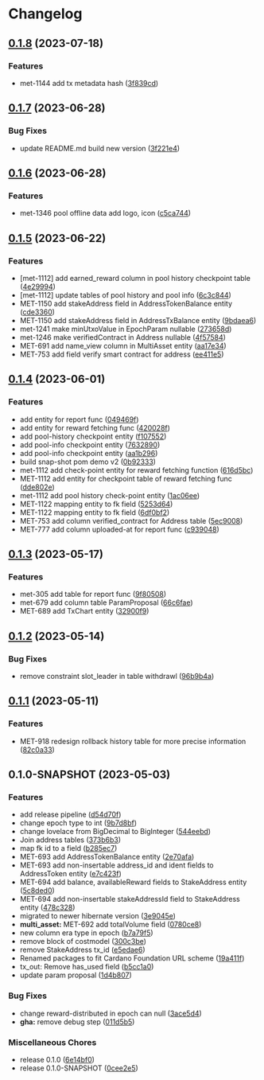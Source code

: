 # Changelog

## [0.1.8](https://github.com/cardano-foundation/cf-java-cardano-common-explorer/compare/v0.1.7...v0.1.8) (2023-07-18)


### Features

* met-1144 add tx metadata hash ([3f839cd](https://github.com/cardano-foundation/cf-java-cardano-common-explorer/commit/3f839cd6d43781beac82229205cfc1bec8048e1e))

## [0.1.7](https://github.com/cardano-foundation/cf-java-cardano-common-explorer/compare/v0.1.6...v0.1.7) (2023-06-28)


### Bug Fixes

* update README.md build new version ([3f221e4](https://github.com/cardano-foundation/cf-java-cardano-common-explorer/commit/3f221e4a31e5f3ccba78747fc373a88524b5861d))

## [0.1.6](https://github.com/cardano-foundation/cf-java-cardano-common-explorer/compare/v0.1.5...v0.1.6) (2023-06-28)


### Features

* met-1346 pool offline data add logo, icon ([c5ca744](https://github.com/cardano-foundation/cf-java-cardano-common-explorer/commit/c5ca744261a604523ad0551dd44c77d4b19dbfe7))

## [0.1.5](https://github.com/cardano-foundation/cf-java-cardano-common-explorer/compare/v0.1.4...v0.1.5) (2023-06-22)


### Features

* [met-1112] add earned_reward column in pool history checkpoint table ([4e29994](https://github.com/cardano-foundation/cf-java-cardano-common-explorer/commit/4e299945f97b781575f7bcefd78b15da32c8d090))
* [met-1112] update tables of pool history and pool info ([6c3c844](https://github.com/cardano-foundation/cf-java-cardano-common-explorer/commit/6c3c84444dba8c2a23d23dbe697bf64b7bf706fc))
* MET-1150 add stakeAddress field in AddressTokenBalance entity ([cde3360](https://github.com/cardano-foundation/cf-java-cardano-common-explorer/commit/cde33601873fcfd1cc59e1a1c2a5de5eb4ad50fc))
* MET-1150 add stakeAddress field in AddressTxBalance entity ([9bdaea6](https://github.com/cardano-foundation/cf-java-cardano-common-explorer/commit/9bdaea6c98a73f6d32f593adaef539ec1ae7d533))
* met-1241 make minUtxoValue in EpochParam nullable ([273658d](https://github.com/cardano-foundation/cf-java-cardano-common-explorer/commit/273658d657545a1ed2de8d3cb07822fed7df895b))
* met-1246 make verifiedContract in Address nullable ([4f57584](https://github.com/cardano-foundation/cf-java-cardano-common-explorer/commit/4f5758423ac8dbaa2b12d09cb817179736f6c035))
* MET-691 add name_view column in MultiAsset entity ([aa17e34](https://github.com/cardano-foundation/cf-java-cardano-common-explorer/commit/aa17e3497ddca86c92c2289bd44f2961888d2ef4))
* MET-753 add field verify smart contract for address ([ee411e5](https://github.com/cardano-foundation/cf-java-cardano-common-explorer/commit/ee411e53a72b16d4fd8095977ac776fe7ae6f974))

## [0.1.4](https://github.com/cardano-foundation/cf-java-cardano-common-explorer/compare/v0.1.3...v0.1.4) (2023-06-01)


### Features

* add entity for report func ([049469f](https://github.com/cardano-foundation/cf-java-cardano-common-explorer/commit/049469f624375f4694a968ffe58aa1507b90f20e))
* add entity for reward fetching func ([420028f](https://github.com/cardano-foundation/cf-java-cardano-common-explorer/commit/420028f9ac131eaef761fcb873aae2e746bdd6e3))
* add pool-history checkpoint entity ([f107552](https://github.com/cardano-foundation/cf-java-cardano-common-explorer/commit/f1075524aac6817dd6ed5fba0b1fde956b43bc3d))
* add pool-info checkpoint entity ([7632890](https://github.com/cardano-foundation/cf-java-cardano-common-explorer/commit/7632890a59afda03f12bce9d7ac3ff0a15df98e9))
* add pool-info checkpoint entity ([aa1b296](https://github.com/cardano-foundation/cf-java-cardano-common-explorer/commit/aa1b296ae1e05f0a3635b8bae6014aee6de4896b))
* build snap-shot pom demo v2 ([0b92333](https://github.com/cardano-foundation/cf-java-cardano-common-explorer/commit/0b92333971fbe2ebb5925fedf5f2d179d5fad808))
* met-1112 add check-point entity for reward fetching function ([616d5bc](https://github.com/cardano-foundation/cf-java-cardano-common-explorer/commit/616d5bce0294b79e8e60aec14b354dab8be5b09d))
* MET-1112 add entity for checkpoint table of reward fetching func ([dde802e](https://github.com/cardano-foundation/cf-java-cardano-common-explorer/commit/dde802e677d838c392c17720eaeeb58ec50a34e4))
* met-1112 add pool history check-point entity ([1ac06ee](https://github.com/cardano-foundation/cf-java-cardano-common-explorer/commit/1ac06ee4fc44de119245765df0553b180f856961))
* MET-1122 mapping entity to fk field ([5253d64](https://github.com/cardano-foundation/cf-java-cardano-common-explorer/commit/5253d641c9d5ea2b1e1892627a717ac285113696))
* MET-1122 mapping entity to fk field ([6df0bf2](https://github.com/cardano-foundation/cf-java-cardano-common-explorer/commit/6df0bf2efb4772cb9e9c126fe0b159ae1ef6c6e2))
* MET-753 add column verified_contract for Address table ([5ec9008](https://github.com/cardano-foundation/cf-java-cardano-common-explorer/commit/5ec9008a755321b0bb3ee0d4ae1bf2a105d27abc))
* MET-777 add column uploaded-at for report func ([c939048](https://github.com/cardano-foundation/cf-java-cardano-common-explorer/commit/c939048d83814d0efb7e984128675b1ed84f7618))

## [0.1.3](https://github.com/cardano-foundation/cf-java-cardano-common-explorer/compare/v0.1.2...v0.1.3) (2023-05-17)


### Features

* met-305 add table for report func ([9f80508](https://github.com/cardano-foundation/cf-java-cardano-common-explorer/commit/9f80508439446b70945905a9843197261509eebc))
* met-679 add column table ParamProposal ([66c6fae](https://github.com/cardano-foundation/cf-java-cardano-common-explorer/commit/66c6fae11b8dad1c43759f88e8645e9c1006fa30))
* MET-689 add TxChart entity ([32900f9](https://github.com/cardano-foundation/cf-java-cardano-common-explorer/commit/32900f9c0ae94133ed2138a898a5fb90468ffd68))

## [0.1.2](https://github.com/cardano-foundation/cf-java-cardano-common-explorer/compare/v0.1.1...v0.1.2) (2023-05-14)


### Bug Fixes

* remove constraint slot_leader in table withdrawl ([96b9b4a](https://github.com/cardano-foundation/cf-java-cardano-common-explorer/commit/96b9b4ac6061853f8a9112282f0555110800e79c))

## [0.1.1](https://github.com/cardano-foundation/cf-java-cardano-common-explorer/compare/v0.1.0...v0.1.1) (2023-05-11)


### Features

* MET-918 redesign rollback history table for more precise information ([82c0a33](https://github.com/cardano-foundation/cf-java-cardano-common-explorer/commit/82c0a3365a79d6b0c9b72ab5504d55b149ab0684))

## 0.1.0-SNAPSHOT (2023-05-03)


### Features

* add release pipeline ([d54d70f](https://github.com/cardano-foundation/cf-java-cardano-common-explorer/commit/d54d70f0a87c86ccac28dd49fc605687cf4051a2))
* change epoch type to int ([9b7d8bf](https://github.com/cardano-foundation/cf-java-cardano-common-explorer/commit/9b7d8bf95851128aa117f22ba07682eba4b8c367))
* change lovelace from BigDecimal to BigInteger ([544eebd](https://github.com/cardano-foundation/cf-java-cardano-common-explorer/commit/544eebd8c4a10890031942658ed4729e8d90e81f))
* Join address tables ([373b6b3](https://github.com/cardano-foundation/cf-java-cardano-common-explorer/commit/373b6b304aa82e2e077e28e0d05c547154b4b579))
* map fk id to a field ([b285ec7](https://github.com/cardano-foundation/cf-java-cardano-common-explorer/commit/b285ec7ffa1e0f9279aaa2e7fbce42a5d8c2e4d3))
* MET-693 add AddressTokenBalance entity ([2e70afa](https://github.com/cardano-foundation/cf-java-cardano-common-explorer/commit/2e70afa298e4bbdd07a3081fbc24332dc6cbb13c))
* MET-693 add non-insertable address_id and ident fields to AddressToken entity ([e7c423f](https://github.com/cardano-foundation/cf-java-cardano-common-explorer/commit/e7c423ff71b0e7907454e8938092d76dc31e1b73))
* MET-694 add balance, availableReward fields to StakeAddress entity ([5c8ded0](https://github.com/cardano-foundation/cf-java-cardano-common-explorer/commit/5c8ded024fdf7719395d27370a21ceb24fa2068d))
* MET-694 add non-insertable stakeAddressId field to StakeAddress entity ([478c328](https://github.com/cardano-foundation/cf-java-cardano-common-explorer/commit/478c3280d326d0fcfe50fcb6517bd48b6e51bc1b))
* migrated to newer hibernate version ([3e9045e](https://github.com/cardano-foundation/cf-java-cardano-common-explorer/commit/3e9045e15829625fb29a0bbf10a3eb183b90e67a))
* **multi_asset:** MET-692 add totalVolume field ([0780ce8](https://github.com/cardano-foundation/cf-java-cardano-common-explorer/commit/0780ce8eb09db47203f9876480fc29e89290689b))
* new column era type in epoch ([b7a79f5](https://github.com/cardano-foundation/cf-java-cardano-common-explorer/commit/b7a79f50b00652d5a952adc478b9ad26eb49d6dc))
* remove block of costmodel ([300c3be](https://github.com/cardano-foundation/cf-java-cardano-common-explorer/commit/300c3be8149776413eaa5e50ac3424728bcfa6af))
* remove StakeAddress tx_id ([e5edae6](https://github.com/cardano-foundation/cf-java-cardano-common-explorer/commit/e5edae67d08ace38d706e66a520d62f9344e32e4))
* Renamed packages to fit Cardano Foundation URL scheme ([19a411f](https://github.com/cardano-foundation/cf-java-cardano-common-explorer/commit/19a411fe95b13dd3c5d246bb83f04c61e5ef54d0))
* tx_out: Remove has_used field ([b5cc1a0](https://github.com/cardano-foundation/cf-java-cardano-common-explorer/commit/b5cc1a049bf9a75fd589406cbbdf67bafe9c9ad7))
* update param proposal ([1d4b807](https://github.com/cardano-foundation/cf-java-cardano-common-explorer/commit/1d4b807fe1aee1b22a7013044a40e6877e3f7f9c))


### Bug Fixes

* change reward-distributed in epoch can null ([3ace5d4](https://github.com/cardano-foundation/cf-java-cardano-common-explorer/commit/3ace5d47be1b224b43a9d78aafcf5a25aae43c43))
* **gha:** remove debug step ([011d5b5](https://github.com/cardano-foundation/cf-java-cardano-common-explorer/commit/011d5b5e516c9dea034a66abdbcd7182b49345e4))


### Miscellaneous Chores

* release 0.1.0 ([6e14bf0](https://github.com/cardano-foundation/cf-java-cardano-common-explorer/commit/6e14bf0c94658f30283582b58d8c65a360722e9f))
* release 0.1.0-SNAPSHOT ([0cee2e5](https://github.com/cardano-foundation/cf-java-cardano-common-explorer/commit/0cee2e53e4ce3dcd47bb4d15ef3b79bc47a0e749))
